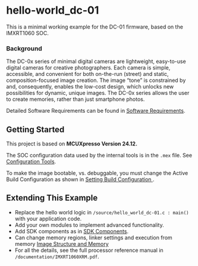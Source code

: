 # hello-world_dc-01

This is a minimal working example for the DC-01 firmware, based on the IMXRT1060 SOC.

### Background

The DC-0x series of minimal digital cameras are lightweight, easy-to-use digital cameras for creative photographers. Each camera is simple, accessible, and convenient for both on-the-run (street) and static, composition-focused image creation. The image “tone” is constrained by and, consequently, enables the low-cost design, which unlocks new possibilities for dynamic, unique images. The DC-0x series allows the user to create memories, rather than just smartphone photos.

Detailed Software Requirements can be found in [Software Requirements](https://forested-lupin-e73.notion.site/Software-Requirements-1f3fa9aeb37480798af6cb0c6953db27).

## Getting Started

This project is based on **MCUXpresso Version 24.12.** 

The SOC configuration data used by the internal tools is in the `.mex` file. See [Configuration Tools](https://www.notion.so/Programming-Guide-19efa9aeb374801a982dc767bf2b354d?pvs=21).

To make the image bootable, vs. debuggable, you must change the Active Build Configuration as shown in [Setting Build Configuration ](https://www.notion.so/Programming-Guide-19efa9aeb374801a982dc767bf2b354d?pvs=21).

## Extending This Example

- Replace the hello world logic in `/source/hello_world_dc-01.c : main()` with your application code.
- Add your own modules to implement advanced functionality.
- Add SDK components as in [SDK Components](https://www.notion.so/Programming-Guide-19efa9aeb374801a982dc767bf2b354d?pvs=21).
- Can change memory regions, linker settings and execution from memory [Image Structure and Memory](https://www.notion.so/Image-Structure-and-Memory-1edfa9aeb37480cd91cdcb594340707d?.pvs=21)
- For all the details, see the full processor reference manual in `/documentation/IMXRT1060XRM.pdf`.